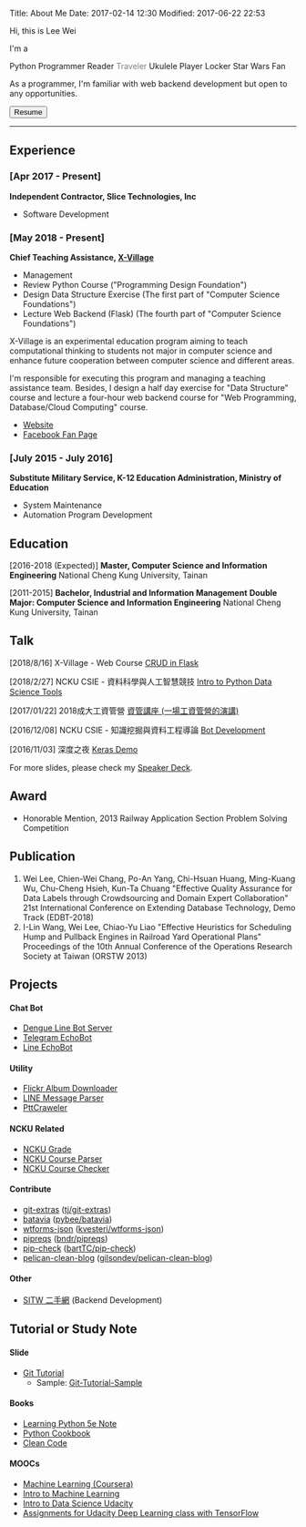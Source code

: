Title: About Me
Date: 2017-02-14 12:30
Modified: 2017-06-22 22:53


Hi, this is Lee Wei

I'm a
  
<i class="fab fa-2x fa-python"></i> Python Programmer
<i class="fas fa-2x fa-book"></i> Reader
<a href="https://www.flickr.com/photos/10280407@N02/" target="_blank" title="Flickr" style="color:gray; text-decoration: none;"><i class="fas fa-2x fa-camera"></i> Traveler</a>
<i class="fas fa-2x fa-music"></i> Ukulele Player
<i class="fas fa-2x fa-lock"></i> Locker
<i class="fab fa-2x fa-rebel"></i> Star Wars Fan

As a programmer, I'm familiar with web backend development but open to any opportunities.

<a href="{filename}/static/resume.pdf"><button type="button" class="btn btn-default">Resume</button></a>

----
## Experience
### [Apr 2017 - Present]
**Independent Contractor, Slice Technologies, Inc**

- Software Development

### [May 2018 - Present]
**Chief Teaching Assistance, [X-Village](https://www.facebook.com/X-Village-423736361424301/?ref=br_rs)**

* Management
* Review Python Course ("Programming Design Foundation")
* Design Data Structure Exercise (The first part of "Computer Science Foundations")
* Lecture Web Backend (Flask) (The fourth part of "Computer Science Foundations")

X-Village is an experimental education program aiming to teach computational thinking to students not major in computer science and enhance future cooperation between computer science and different areas. 

I'm responsible for executing this program and managing a teaching assistance team.  Besides, I design a half day exercise for "Data Structure" course and lecture a four-hour web backend course for "Web Programming, Database/Cloud Computing" course.

* [Website](https://sites.google.com/view/x-village/home?authuser=0)
* [Facebook Fan Page](https://www.facebook.com/X-Village-423736361424301/)

### [July 2015 - July 2016]
**Substitute Military Service, K-12 Education Administration, Ministry of Education**

-  System Maintenance
-  Automation Program Development

## Education
[2016-2018 (Expected)]
**Master, Computer Science and Information Engineering**
National Cheng Kung University, Tainan

[2011-2015]
**Bachelor, Industrial and Information Management**
**Double Major: Computer Science and Information Engineering**
National Cheng Kung University, Tainan



## Talk
[2018/8/16]
X-Village - Web Course
[CRUD in Flask](https://speakerdeck.com/leew/x-village-crud-in-flask)

[2018/2/27]
NCKU CSIE - 資料科學與人工智慧競技
[Intro to Python Data Science Tools](https://github.com/Lee-W/Intro_to_Python_Data_Science_Tools)

[2017/01/22]
2018成大工資管營
[資管講座 (一場工資管營的演講)](https://speakerdeck.com/leew/chang-gong-zi-guan-de-yan-jiang)

[2016/12/08]
NCKU CSIE - 知識挖掘與資料工程導論
[Bot Development](https://hackmd.io/p/HkW8LjRfl)

[2016/11/03]
深度之夜
[Keras Demo](https://github.com/Lee-W/Keras-Mnist-Example)

For more slides, please check my [Speaker Deck](https://speakerdeck.com/leew/x-village-crud-in-flask).

## Award
- Honorable Mention, 2013 Railway Application Section Problem Solving Competition

## Publication
1. Wei Lee, Chien-Wei Chang, Po-An Yang, Chi-Hsuan Huang, Ming-Kuang Wu, Chu-Cheng Hsieh, Kun-Ta Chuang "Effective Quality Assurance for Data Labels through Crowdsourcing and Domain Expert Collaboration" 21st International Conference on Extending Database Technology, Demo Track (EDBT-2018)
2. I-Lin Wang, Wei Lee,  Chiao-Yu Liao "Effective Heuristics for Scheduling Hump and Pullback Engines in Railroad Yard Operational Plans" Proceedings of the 10th Annual Conference of the Operations Research Society at Taiwan (ORSTW 2013)

## Projects
#### Chat Bot
- [Dengue Line Bot Server](https://github.com/NCKU-CCS/line_bot_server)
- [Telegram EchoBot](https://github.com/Lee-W/telegram_echobot)
- [Line EchoBot](https://github.com/Lee-W/line_echobot)

#### Utility
- [Flickr Album Downloader](https://github.com/Lee-W/Flickr_Album_Downloader)
- [LINE Message Parser](https://github.com/Lee-W/LineMessageParser)
- [PttCraweler](https://github.com/Lee-W/PttCrawler)

#### NCKU Related
- [NCKU Grade](https://github.com/Lee-W/NCKU_Grade)
- [NCKU Course Parser](https://github.com/Lee-W/nckucourseparser)
- [NCKU Course Checker](https://github.com/Lee-W/NCKU-course-checker)

#### Contribute
- [git-extras](https://github.com/Lee-W/git-extras) ([tj/git-extras](https://github.com/tj/git-extras))
- [batavia](https://github.com/Lee-W/batavia) ([pybee/batavia](https://github.com/pybee/batavia))
- [wtforms-json](https://github.com/Lee-W/wtforms-json) ([kvesteri/wtforms-json](https://github.com/kvesteri/wtforms-json))
- [pipreqs](https://github.com/Lee-W/pipreqs) ([bndr/pipreqs](https://github.com/bndr/pipreqs))
- [pip-check](https://github.com/Lee-W/pip-check) ([bartTC/pip-check](https://github.com/bartTC/pip-check))
- [pelican-clean-blog](https://github.com/Lee-W/pelican-clean-blog) ([gilsondev/pelican-clean-blog](https://github.com/gilsondev/pelican-clean-blog))

#### Other
- [SITW 二手網](http://sitw-trade.herokuapp.com) (Backend Development)

## Tutorial or Study Note
#### Slide
- [Git Tutorial](https://github.com/Lee-W/git-tutorial)
    - Sample: [Git-Tutorial-Sample](https://github.com/Lee-W/Git-Tutorial-Sample)

#### Books
- [Learning Python 5e Note](https://github.com/Lee-W/Learning_Python)
- [Python Cookbook](https://github.com/Lee-W/Python_Cookbook)
- [Clean Code](https://lee-w.gitbooks.io/clean-code/content/)

#### MOOCs
- [Machine Learning (Coursera)](https://github.com/Lee-W/Machine-Learning-Coursera)
- [Intro to Machine Learning](https://github.com/Lee-W/Intro_to_Machine_Learning_Udacity)
- [Intro to Data Science Udacity](https://github.com/Lee-W/Intro_to_Data_Science_Udacity)
- [Assignments for Udacity Deep Learning class with TensorFlow](https://github.com/Lee-W/Deep-Learning-Udacity)
